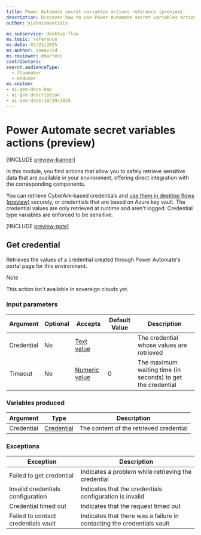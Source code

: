 ```yaml
---
title: Power Automate secret variables actions reference (preview)
description: Discover how to use Power Automate secret variables actions to securely retrieve sensitive data. Integrate CyberArk credentials in your desktop flows.
author: yiannismavridis

ms.subservice: desktop-flow
ms.topic: reference
ms.date: 03/21/2025
ms.author: iomavrid
ms.reviewer: dmartens
contributors:
search.audienceType: 
  - flowmaker
  - enduser
ms.custom:
- ai-gen-docs-bap
- ai-gen-description
- ai-seo-date:10/29/2024
---
```


# Power Automate secret variables actions (preview)

[!INCLUDE [preview-banner](~/../shared-content/shared/preview-includes/preview-banner.md)]

In this module, you find actions that allow you to safely retrieve sensitive data that are available in your environment, offering direct integration with the corresponding components.

You can retrieve CyberArk-based credentials and [use them in desktop flows (preview)](../create-cyberark-credential.md#use-the-credential-in-a-desktop-flow-action-preview) securely, or credentials that are based on Azure key vault. The credential values are only retrieved at runtime and aren't logged. Credential type variables are enforced to be sensitive.

[!INCLUDE [preview-note](~/../shared-content/shared/preview-includes/preview-note-pp.md)]

## <a name="getcredentialaction"></a> Get credential

Retrieves the values of a credential created through Power Automate's portal page for this environment.

> [!NOTE]
> This action isn't available in sovereign clouds yet.

### Input parameters

|Argument|Optional|Accepts|Default Value|Description|
|-----|-----|-----|-----|-----|
|Credential|No|[Text value](../variable-data-types.md#text-value)||The credential whose values are retrieved|
|Timeout|No|[Numeric value](../variable-data-types.md#numeric-value)|0|The maximum waiting time (in seconds) to get the credential|

### Variables produced

|Argument|Type|Description|
|-----|-----|-----|
|Credential|[Credential](../variable-data-types.md#credentials)|The content of the retrieved credential|

### <a name="getcredentialaction_onerror"></a> Exceptions

|Exception|Description|
|-----|-----|
|Failed to get credential|Indicates a problem while retrieving the credential|
|Invalid credentials configuration|Indicates that the credentials configuration is invalid|
|Credential timed out|Indicates that the request timed out|
|Failed to contact credentials vault|Indicates that there was a failure in contacting the credentials vault|
